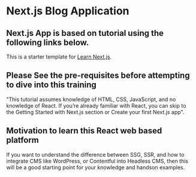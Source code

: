 # Next.js Blog Application

## Next.js App is based on tutorial using the following links below.

This is a starter template for [Learn Next.js](https://nextjs.org/learn).

## Please See the pre-requisites before attempting to dive into this training

"This tutorial assumes knowledge of HTML, CSS, JavaScript, and no knowledge of React. If you’re already familiar with React, you can skip to the Getting Started with Next.js section or Create your first Next.js app".

## Motivation to learn this React web based platform

If you want to understand the difference between SSG, SSR, and how to integrate CMS like WordPress, or Contentful into Headless CMS, then this will be a good starting point for your knowledge and handson examples.
